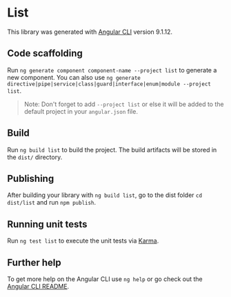 # List

This library was generated with [Angular CLI](https://github.com/angular/angular-cli) version 9.1.12.

## Code scaffolding

Run `ng generate component component-name --project list` to generate a new component. You can also use `ng generate directive|pipe|service|class|guard|interface|enum|module --project list`.
> Note: Don't forget to add `--project list` or else it will be added to the default project in your `angular.json` file. 

## Build

Run `ng build list` to build the project. The build artifacts will be stored in the `dist/` directory.

## Publishing

After building your library with `ng build list`, go to the dist folder `cd dist/list` and run `npm publish`.

## Running unit tests

Run `ng test list` to execute the unit tests via [Karma](https://karma-runner.github.io).

## Further help

To get more help on the Angular CLI use `ng help` or go check out the [Angular CLI README](https://github.com/angular/angular-cli/blob/master/README.md).

